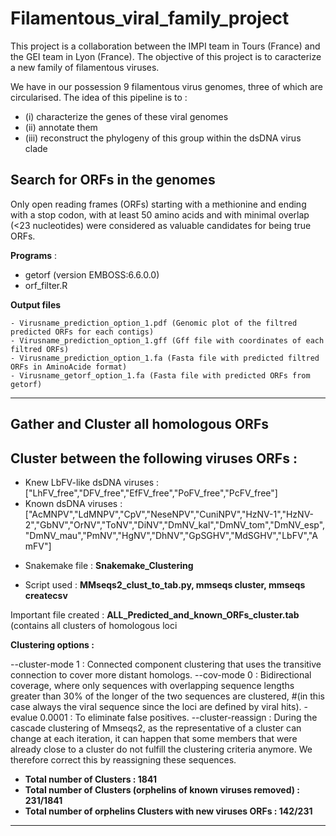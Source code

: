 # Filamentous_viral_family_project

This project is a collaboration between the IMPI team in Tours (France) and the GEI team in Lyon (France). 
The objective of this project is to caracterize a new family of filamentous viruses.


We have in our possession 9 filamentous virus genomes, three of which are circularised. 
The idea of this pipeline is to :
- (i) characterize the genes of these viral genomes
- (ii) annotate them
- (iii) reconstruct the phylogeny of this group within the dsDNA virus clade

## Search for ORFs in the genomes 

Only open reading frames (ORFs) starting with a methionine and ending with a stop codon, with at least 50 amino acids and with minimal overlap (<23 nucleotides)
were considered as valuable candidates for being true ORFs.

**Programs** : 
- getorf (version EMBOSS:6.6.0.0)
- orf_filter.R 

**Output files**
```
- Virusname_prediction_option_1.pdf (Genomic plot of the filtred predicted ORFs for each contigs)
- Virusname_prediction_option_1.gff (Gff file with coordinates of each filtred ORFs)
- Virusname_prediction_option_1.fa (Fasta file with predicted filtred ORFs in AminoAcide format) 
- Virusname_getorf_option_1.fa (Fasta file with predicted ORFs from getorf)
```
------------------

## Gather and Cluster all homologous ORFs

## Cluster between the following viruses ORFs :

- Knew LbFV-like dsDNA viruses : ["LhFV_free","DFV_free","EfFV_free","PoFV_free","PcFV_free"]
- Known dsDNA viruses : ["AcMNPV","LdMNPV","CpV","NeseNPV","CuniNPV","HzNV-1","HzNV-2","GbNV","OrNV","ToNV","DiNV","DmNV_kal","DmNV_tom","DmNV_esp","DmNV_mau","PmNV","HgNV","DhNV","GpSGHV","MdSGHV","LbFV","AmFV"]

* Snakemake file : **Snakemake_Clustering**

* Script used : **MMseqs2_clust_to_tab.py, mmseqs cluster, mmseqs createcsv**

Important file created : **ALL_Predicted_and_known_ORFs_cluster.tab** (contains all clusters of homologous loci 

**Clustering options :** 

--cluster-mode 1 : Connected component clustering that uses the transitive connection to cover more distant homologs.
--cov-mode 0 : Bidirectional coverage, where only sequences with overlapping sequence lengths greater than 30% of the longer of the two sequences are clustered, 
#(in this case always the viral sequence since the loci are defined by viral hits). 
-evalue 0.0001 : To eliminate false positives. 
--cluster-reassign : During the cascade clustering of Mmseqs2, as the representative of a cluster can change at each iteration, it can happen that some members that were already close to a cluster do not fulfill the clustering criteria anymore. We therefore correct this by reassigning these sequences.

- **Total number of Clusters : 1841**
- **Total number of Clusters (orphelins of known viruses removed) : 231/1841**
- **Total number of orphelins Clusters with new viruses ORFs : 142/231**


--------------------

